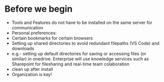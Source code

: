 # Before we begin
- Tools and Features do not have to be installed on the same server for communication
- Personal preferences: 
- Certain bookmarks for certain browsers
- Setting up shared directories to avoid redundant filepaths (VS Code) and downloads
- e.g.- setting up default directories for saving or accessing files (or similar) in onedrive. Enterprise will use knowledge services such as Sharepoint for filesharing and real-time team colaboration
- clean up after install
- Organization is key!
